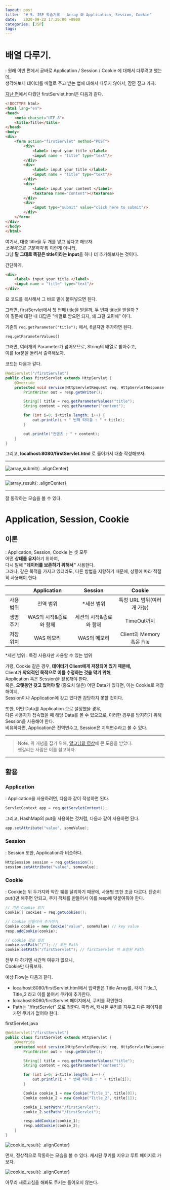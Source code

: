 ```yaml
---
layout: post
title:  "# 5. JSP 학습기록 - Array 와 Application, Session, Cookie"
date:   2020-09-22 17:26:00 +0900
categories: [JSP]
tags: 
---
```


# 배열 다루기.
: 원래 이번 편에서 곧바로 Application / Session / Cookie 에 대해서 다루려고 했는데,  
생각해보니 데이터를 배열로 주고 받는 법에 대해서 다루지 않아서, 잠깐 짚고 가자.

[지난 편](http://cjlee38.github.io/jsp/jsp_learning_04)에서 다뤘던 firstServlet.html은 다음과 같다.
```html
<!DOCTYPE html>
<html lang="en">
<head>
    <meta charset="UTF-8">
    <title>Title</title>
</head>
<body>
<div>
    <form action="firstServlet" method="POST">
        <div>
            <label> input your title </label>
            <input name = "title" type="text"/>
        </div>
        <div>
            <label> input your title </label>
            <input name = "title" type="text"/>
        </div>
        <div>
            <label> input your content </label>
            <textarea name="content"></textarea>
        </div>
        <div>
            <input type="submit" value="click here to submit"/>
        </div>
    </form>
</div>
</body>
</html>
```
여기서, 대충 title을 두 개를 넣고 싶다고 해보자.  
*소제목으로 구분하자* 뭐 이런게 아니라,   
그냥 **말 그대로 똑같은 title이라는 input**을 하나 더 추가해보자는 것이다.

간단하게, 

```html
<div>
    <label> input your title </label>
    <input name = "title" type="text"/>
</div>

```
요 코드를 복사해서 그 바로 밑에 붙여넣으면 된다.

그러면, firstServlet에서 첫 번째 title을 받을까, 두 번째 title을 받을까 ?  
이 질문에 대한 내 대답은 "배열로 받으면 되지, 왜 그걸 고민해" 이다.

기존의 `req.getParameter("title");` 에서, 6글자만 추가하면 된다.  

`req.getParameterValues()`  

그러면, 여러개의 Parameter가 넘어오므로, String의 배열로 받아주고,  
이를 for문을 돌려서 출력해보자.

코드는 다음과 같다.

```java
@WebServlet("/firstServlet")
public class firstServlet extends HttpServlet {
    @Override
    protected void service(HttpServletRequest req, HttpServletResponse resp) throws ServletException, IOException {
        PrintWriter out = resp.getWriter();

        String[] title = req.getParameterValues("title");
        String content = req.getParameter("content");

        for (int i=0; i<title.length; i++) {
            out.println(i + " 번째 타이틀 : " + title);
        }

        out.println("컨텐츠 : " + content);
    }
}

```

그리고, **localhost:8080/firstServlet.html** 로 들어가서 대충 작성해보자.  

---

![array_submit](/assets/images/2020-09-22-19-55-14_2020-09-22-jsp_learning_05.md.png){: .alignCenter}

---

![array_result](/assets/images/2020-09-22-19-55-02_2020-09-22-jsp_learning_05.md.png){: .alignCenter}

---

잘 동작하는 모습을 볼 수 있다.

# Application, Session, Cookie
## 이론
: Application, Session, Cookie 는 셋 모두   
어떤 **상태를 유지**하기 위하여,   
다시 말해 **"데이터를 보존하기 위해서"** 사용한다.    
그러나, 같은 목적을 가지고 있더라도, 다른 방법을 지향하기 때문에, 상황에 따라 적절히 사용해야 한다.


| |Application|Session|Cookie|
|:--:|:--:|:--:|:--:|
|사용범위| 전역 범위 | *세션 범위 | 특정 URL 범위(여러 개 가능) |
|생명주기| WAS의 시작&종료와 함께 | 세션의 시작&종료와 함께 | TimeOut까지 |
|저장위치| WAS 메모리 | WAS의 메모리 | Client의 Memory 혹은 File |

*세션 범위 : 특정 사용자만 사용할 수 있는 범위

가령, Cookie 같은 경우, **데이터가 Client에게 저장되어 있기 때문에,**  
Client가 **악의적인 목적으로 이를 수정하는 것을 막기 위해**,  
Application 혹은 Session을 활용해야 한다.  
혹은, **오랫동안 갖고 있어야 할** (중요치 않은) 어떤 Data가 있다면, 이는 Cookie로 저장해야지,   
Session이나 Application에 갖고 있다면 감당하지 못할 것이다.  

또한, 어떤 Data를 Application 으로 설정했을 경우,  
다른 사용자가 접속했을 때 해당 Data를 볼 수 있으므로, 이러한 경우를 방지하기 위해  
Session을 사용해야 한다.  
비유하자면, Application은 전역변수고, Session은 지역변수라고 볼 수 있다.

___ 

> Note. 위 개념을 잡기 위해, [얄코님의 영상](https://youtu.be/OpoVuwxGRDI)에 큰 도움을 받았다.  
> 헷갈리는 사람은 이를 참고하자.

---

## 활용
### Application
: Application을 사용하려면, 다음과 같이 작성하면 된다.  
```java
ServletContext app = req.getServletContext();
```
그리고, HashMap의 put을 사용하는 것처럼, 다음과 같이 사용하면 된다.  
```java
app.setAttribute("value", someValue);
```

### Session
: Session 또한, Application과 비슷하다.
```java
HttpSession session = req.getSession();
session.setAttribute("value", somevalue);
```

### Cookie
: Cookie는 위 두가지와 약간 궤를 달리하기 때문에, 사용법 또한 조금 다르다.
단순히 put()만 해주면 안되고, 쿠키 객체를 만들어서 이를 resp에 덧붙여줘야 한다.
```java
// 기존 Cookie 읽기
Cookie[] cookies = req.getCookies();

// Cookie 만들어서 추가하기
Cookie cookie = new Cookie("value", someValue) // key value
resp.addCookie(cookie);

// Cookie 경로 설정
cookie.setPath("/"); // 모든 Path
cookie.setPath("/firstServlet"); // firstServlet 이 포함된 Path
```

전부 다 하기엔 시간적 여유가 없으니,  
Cookie만 다뤄보자.

예상 Flow는 다음과 같다.

* localhost:8080/firstServlet.html에서 입력받은 Title Array를, 각각 Title_1, Title_2 라고 이름 붙여서 쿠키에 추가한다.
* lolcahost:8080/firstServlet 페이지에서, 쿠키를 확인한다.
* Path는 "/firstServlet" 으로 정한다. 따라서, 캐시된 쿠키를 지우고 다른 페이지를 가면 쿠키가 없어야 한다.

firstServlet.java
```java
@WebServlet("/firstServlet")
public class firstServlet extends HttpServlet {
    @Override
    protected void service(HttpServletRequest req, HttpServletResponse resp) throws ServletException, IOException {
        PrintWriter out = resp.getWriter();

        String[] title = req.getParameterValues("title");
        String content = req.getParameter("content");

        for (int i=0; i<title.length; i++) {
            out.println(i + " 번째 타이틀 : " + title[i]);
        }

        Cookie cookie_1 = new Cookie("Title_1", title[0]);
        Cookie cookie_2 = new Cookie("Title_2", title[1]);

        cookie_1.setPath("/firstServlet");
        cookie_2.setPath("/firstServlet");

        resp.addCookie(cookie_1);
        resp.addCookie(cookie_2);
    }
}
```

![cookie_result](/assets/images/2020-09-22-20-34-59_2020-09-22-jsp_learning_05.md.png){: .alignCenter}

먼저, 정상적으로 작동하는 모습을 볼 수 있다.
캐시된 쿠키를 지우고 루트 페이지로 가보자.

![cookie_result](/assets/images/2020-09-22-20-37-41_2020-09-22-jsp_learning_05.md.png){: .alignCenter}

아무리 새로고침을 해봐도 쿠키는 들어오지 않는다.

